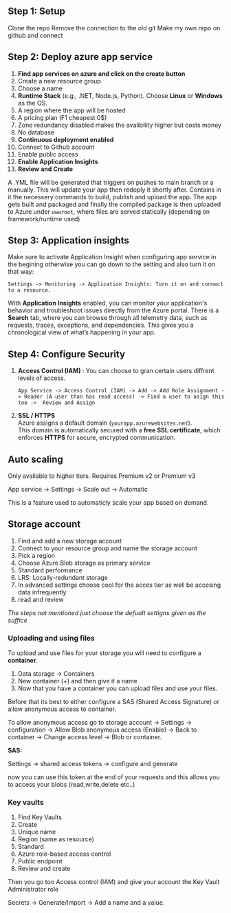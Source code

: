 ## Step 1: Setup

Clone the repo
Remove the connection to the old git
Make my own repo on github and connect

## Step 2: Deploy azure app service
1. **Find app services on azure and click on the create button**
2. Create a new resource group
3. Choose a name
4. **Runtime Stack** (e.g., .NET, Node.js, Python). Choose **Linux** or **Windows** as the OS.
5. A region where the app will be hosted
6. A pricing plan (F1 cheapest 0$)
7. Zone redundancy disabled makes the avalibility higher but costs money
8. No database
9. **Continuous deployment enabled**
10. Connect to Github account
11. Enable public access
12. **Enable Application Insights**
13. **Review and Create**

A .YML file will be generated that triggers on pushes to main branch or a manually. This will update your app then redoply it shortly after. Contains in it the necessery commands to build, publish and upload the app.
The app gets built and packaged and finally the compiled package is then uploaded to Azure under `wwwroot`, where files are served statically (depending on framework/runtime used)

## Step 3: Application insights 

Make sure to activate Application Insight when configuring app service in the begining otherwise you can go down to the setting and also turn it on that way:

    Settings -> Monitoring -> Application Insights: Turn it on and connect to a resource.
  
With **Application Insights** enabled, you can monitor your application's behavior and troubleshoot issues directly from the Azure portal.
There is a  **Search** tab, where you can browse through all telemetry data, such as requests, traces, exceptions, and dependencies. This gives you a chronological view of what’s happening in your app.

## Step 4: Configure Security

1. **Access Control (IAM)** : You can choose to gran certain users diffrent levels of access.

       App Service -> Access Control (IAM) -> Add -> Add Role Assignment -> Reader (A user than has read access) -> Find a user to asign this too ->  Review and Assign

2. **SSL / HTTPS**  
Azure assigns a default domain (`yourapp.azurewebsites.net`).  
This domain is automatically secured with a **free SSL certificate**, which enforces **HTTPS** for secure, encrypted communication.


## Auto scaling

Only avaliable to higher tiers. Requires Premium v2 or Premium v3

App service -> Settings -> Scale out -> Automatic

This is a feature used to automaticly scale your app based on demand.

## Storage account

1. Find and add a new storage account 
2. Connect to your resource group and name the storage account
3. Pick a region  
4. Choose Azure Blob storage as primary service 
5. Standard performance
6. LRS: Locally-redundant storage
7. In advanced settings choose cool for the acces tier as well be accesing data infrequently
8. read and review

*The steps not mentioned just choose the defualt settigns given as the suffice*

### Uploading and using files

To upload and use files for your storage you will need to configure a **container**.

1. Data storage -> Containers
2. New container (+) and then give it a name
3. Now that you have a container you can upload files and use your files.

Before that its best to either configure a SAS (Shared Access Signature) or allow anonymous access to container.

To allow anonymous access go to storage account -> Settings -> configuration -> Allow Blob anonymous access (Enable) -> Back to container -> Change access level -> Blob or container.

**SAS:**

Settings -> shared access tokens -> configure and generate

now you can use this token at the end of your requests and this allows you to access your blobs (read,write,delete etc..)

### Key vaults

1. Find Key Vaults
2. Create
3. Unique name
4. Region (same as resource)
5. Standard
6. Azure role-based access control
7. Public endpoint 
8. Review and create

Then you go too Access control (IAM) and give your account the Key Vault Administrator role

Secrets -> Generate/Import -> Add a name and a value.







